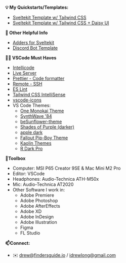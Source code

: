 

**💡 My Quickstarts/Templates:**
- [Sveltekit Template w/ Tailwind CSS](https://github.com/idrewlong/svelte_tailwind2023)
- [Sveltekit Template w/ Tailwind CSS + Daisy UI](https://github.com/idrewlong/svelte_tailwind_daisyui)




**🧠 Other Helpful Info**
- [Adders for Sveltekit](https://github.com/svelte-add/svelte-add)
- [Discord Bot Template](https://github.com/qudo-code/template--discord-bot)

**🧑‍💻 VSCode Must Haves**
- [Intellicode](https://marketplace.visualstudio.com/items?itemName=VisualStudioExptTeam.vscodeintellicode)
- [Live Server](https://marketplace.visualstudio.com/items?itemName=ritwickdey.LiveServer)
- [Prettier - Code formatter](https://marketplace.visualstudio.com/items?itemName=esbenp.prettier-vscode)
- [Remote - SSH](https://marketplace.visualstudio.com/items?itemName=ms-vscode-remote.remote-ssh)
- [ES Lint](https://marketplace.visualstudio.com/items?itemName=dbaeumer.vscode-eslint)
- [Tailwind CSS IntelliSense](https://marketplace.visualstudio.com/items?itemName=bradlc.vscode-tailwindcss)
- [vscode-icons](https://marketplace.visualstudio.com/items?itemName=vscode-icons-team.vscode-icons)
- VS Code Themes:
  - [One Monokai Theme](https://marketplace.visualstudio.com/items?itemName=azemoh.one-monokai)
  - [SynthWave '84](https://marketplace.visualstudio.com/items?itemName=RobbOwen.synthwave-vscode)
  - [beSunflower-theme](https://marketplace.visualstudio.com/items?itemName=HashiramaNaiff.beSunflower-theme)
  - [Shades of Purple (darker)](https://marketplace.visualstudio.com/items?itemName=ahmadawais.shades-of-purple)
  - [apple dark](https://marketplace.visualstudio.com/items?itemName=Mac3.apple-dark)
  - [Fallout Pip-Boy Theme](https://marketplace.visualstudio.com/items?itemName=FcGod.fallout-pip-boy-theme)
  - [Kaolin Themes](https://marketplace.visualstudio.com/items?itemName=zed-nait.kaolin-vscode-themes)
  - [R Dark Pro](https://marketplace.visualstudio.com/items?itemName=Rezky.r-dark-pro)


**🧰Toolbox**
- Computer: MSI P65 Creator 9SE & Mac Mini M2 Pro
- Editor: VSCode
- Headphones: Audio-Technica ATH-M50x
- Mic: Audio-Technica AT2020
- Other Software I work in: 
  - Adobe Premiere
  - Adobe Photoshop
  - Adobe AfterEffects
  - Adobe XD
  - Adobe InDesign
  - Adobe Illustration
  - Figma
  - FL Studio

**📫Connect:**
- ✉️ drew@findersguide.io / idrewlong@gmail.com



<!-- - 🔭 I’m currently working on ...
- 🌱 I’m currently learning ...
- 👯 I’m looking to collaborate on ...
- 🤔 I’m looking for help with ...
- 💬 Ask me about ...
- 📫 How to reach me: ...
- 😄 Pronouns: ...
- ⚡ Fun fact: ... -->
